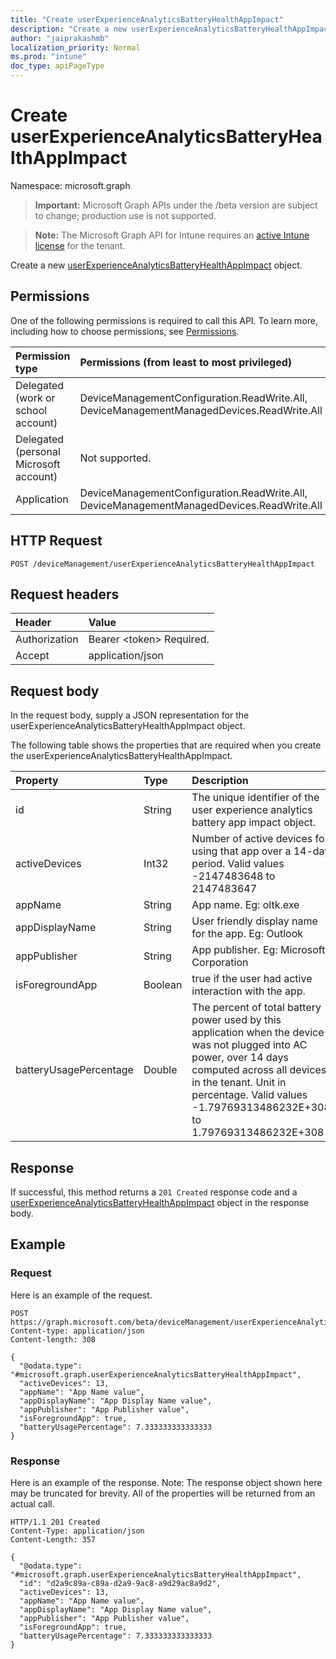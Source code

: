 ```yaml
---
title: "Create userExperienceAnalyticsBatteryHealthAppImpact"
description: "Create a new userExperienceAnalyticsBatteryHealthAppImpact object."
author: "jaiprakashmb"
localization_priority: Normal
ms.prod: "intune"
doc_type: apiPageType
---
```


# Create userExperienceAnalyticsBatteryHealthAppImpact

Namespace: microsoft.graph

> **Important:** Microsoft Graph APIs under the /beta version are subject to change; production use is not supported.

> **Note:** The Microsoft Graph API for Intune requires an [active Intune license](https://go.microsoft.com/fwlink/?linkid=839381) for the tenant.

Create a new [userExperienceAnalyticsBatteryHealthAppImpact](../resources/intune-devices-userexperienceanalyticsbatteryhealthappimpact.md) object.

## Permissions
One of the following permissions is required to call this API. To learn more, including how to choose permissions, see [Permissions](/graph/permissions-reference).

<!-- { "blockType": "ignored"  } // Note: Removing this line will cause the permissions autogeneration tool to overwrite the table. -->
|Permission type|Permissions (from least to most privileged)|
|:---|:---|
|Delegated (work or school account)|DeviceManagementConfiguration.ReadWrite.All, DeviceManagementManagedDevices.ReadWrite.All|
|Delegated (personal Microsoft account)|Not supported.|
|Application|DeviceManagementConfiguration.ReadWrite.All, DeviceManagementManagedDevices.ReadWrite.All|

## HTTP Request
<!-- {
  "blockType": "ignored"
}
-->
``` http
POST /deviceManagement/userExperienceAnalyticsBatteryHealthAppImpact
```

## Request headers
|Header|Value|
|:---|:---|
|Authorization|Bearer &lt;token&gt; Required.|
|Accept|application/json|

## Request body
In the request body, supply a JSON representation for the userExperienceAnalyticsBatteryHealthAppImpact object.

The following table shows the properties that are required when you create the userExperienceAnalyticsBatteryHealthAppImpact.

|Property|Type|Description|
|:---|:---|:---|
|id|String|The unique identifier of the user experience analytics battery app impact object.|
|activeDevices|Int32|Number of active devices for using that app over a 14-day period. Valid values -2147483648 to 2147483647|
|appName|String|App name. Eg: oltk.exe|
|appDisplayName|String|User friendly display name for the app. Eg: Outlook|
|appPublisher|String|App publisher. Eg: Microsoft Corporation|
|isForegroundApp|Boolean|true if the user had active interaction with the app.|
|batteryUsagePercentage|Double|The percent of total battery power used by this application when the device was not plugged into AC power, over 14 days computed across all devices in the tenant. Unit in percentage. Valid values -1.79769313486232E+308 to 1.79769313486232E+308|



## Response
If successful, this method returns a `201 Created` response code and a [userExperienceAnalyticsBatteryHealthAppImpact](../resources/intune-devices-userexperienceanalyticsbatteryhealthappimpact.md) object in the response body.

## Example

### Request
Here is an example of the request.
``` http
POST https://graph.microsoft.com/beta/deviceManagement/userExperienceAnalyticsBatteryHealthAppImpact
Content-type: application/json
Content-length: 308

{
  "@odata.type": "#microsoft.graph.userExperienceAnalyticsBatteryHealthAppImpact",
  "activeDevices": 13,
  "appName": "App Name value",
  "appDisplayName": "App Display Name value",
  "appPublisher": "App Publisher value",
  "isForegroundApp": true,
  "batteryUsagePercentage": 7.333333333333333
}
```

### Response
Here is an example of the response. Note: The response object shown here may be truncated for brevity. All of the properties will be returned from an actual call.
``` http
HTTP/1.1 201 Created
Content-Type: application/json
Content-Length: 357

{
  "@odata.type": "#microsoft.graph.userExperienceAnalyticsBatteryHealthAppImpact",
  "id": "d2a9c89a-c89a-d2a9-9ac8-a9d29ac8a9d2",
  "activeDevices": 13,
  "appName": "App Name value",
  "appDisplayName": "App Display Name value",
  "appPublisher": "App Publisher value",
  "isForegroundApp": true,
  "batteryUsagePercentage": 7.333333333333333
}
```
